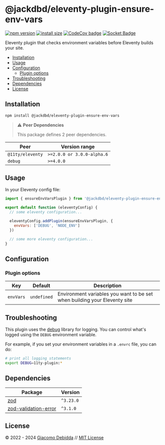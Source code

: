 # @jackdbd/eleventy-plugin-ensure-env-vars

[![npm version](https://badge.fury.io/js/@jackdbd%2Feleventy-plugin-ensure-env-vars.svg)](https://badge.fury.io/js/@jackdbd%2Feleventy-plugin-ensure-env-vars)
[![install size](https://packagephobia.com/badge?p=@jackdbd/eleventy-plugin-ensure-env-vars)](https://packagephobia.com/result?p=@jackdbd/eleventy-plugin-ensure-env-vars)
[![CodeCov badge](https://codecov.io/gh/jackdbd/undici/graph/badge.svg?token=BpFF8tmBYS)](https://app.codecov.io/gh/jackdbd/undici?flags%5B0%5D=eleventy-plugin-ensure-env-vars)
[![Socket Badge](https://socket.dev/api/badge/npm/package/@jackdbd/eleventy-plugin-ensure-env-vars)](https://socket.dev/npm/package/@jackdbd/eleventy-plugin-ensure-env-vars)

Eleventy plugin that checks environment variables before Eleventy builds your site.

- [Installation](#installation)
- [Usage](#usage)
- [Configuration](#configuration)
  - [Plugin options](#plugin-options)
- [Troubleshooting](#troubleshooting)
- [Dependencies](#dependencies)
- [License](#license)

## Installation

```sh
npm install @jackdbd/eleventy-plugin-ensure-env-vars
```

> :warning: **Peer Dependencies**
>
> This package defines 2 peer dependencies.

| Peer | Version range |
|---|---|
| `@11ty/eleventy` | `>=2.0.0 or 3.0.0-alpha.6` |
| `debug` | `>=4.0.0` |

## Usage

In your Eleventy config file:

```js
import { ensureEnvVarsPlugin } from '@jackdbd/eleventy-plugin-ensure-env-vars'

export default function (eleventyConfig) {
  // some eleventy configuration...

  eleventyConfig.addPlugin(ensureEnvVarsPlugin, {
    envVars: ['DEBUG', 'NODE_ENV']
  })

  // some more eleventy configuration...
}
```

## Configuration

### Plugin options

| Key | Default | Description |
|---|---|---|
| `envVars` | `undefined` | Environment variables you want to be set when building your Eleventy site |

## Troubleshooting

This plugin uses the [debug](https://github.com/debug-js/debug) library for logging.
You can control what's logged using the `DEBUG` environment variable.

For example, if you set your environment variables in a `.envrc` file, you can do:

```sh
# print all logging statements
export DEBUG=11ty-plugin:*
```

## Dependencies

| Package | Version |
|---|---|
| [zod](https://www.npmjs.com/package/zod) | `^3.23.0` |
| [zod-validation-error](https://www.npmjs.com/package/zod-validation-error) | `^3.1.0` |

## License

&copy; 2022 - 2024 [Giacomo Debidda](https://www.giacomodebidda.com/) // [MIT License](https://spdx.org/licenses/MIT.html)
